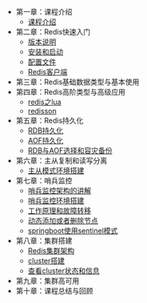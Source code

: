 * 第一章：课程介绍
    - [课程介绍](a-10000.md)
* 第二章：Redis快速入门
    - [版本说明](a-10002.md)
    - [安装和启动](a-10001.md)
    - [配置文件](a-10003.md)
    - [Redis客户端](a-10004.md)
* 第三章：Redis基础数据类型与基本使用
* 第四章：Redis高阶类型与高级应用
    - [redis之lua](a-10005.md)
    - [redisson](a-10006.md)
* 第五章：Redis持久化
    - [RDB持久化](a-10007.md)
    - [AOF持久化](a-10008.md)
    - [RDB与AOF选择和容灾备份](a-10009.md)
* 第六章：主从复制和读写分离
    - [主从模式环境搭建](a-10010.md)
* 第七章：哨兵监控
    - [哨兵监控架构的讲解](a-10011.md)
    - [哨兵监控环境搭建](a-10012.md)
    - [工作原理和故障转移](a-10013.md)
    - [动态添加或者删除节点](a-10014.md)
    - [springboot使用sentinel模式](a-10015.md)
* 第八章：集群搭建
    - [Redis集群架构](a-10016.md)
    - [cluster搭建](a-10017.md)
    - [查看cluster状态和信息](a-10018.md)
* 第九章：集群高可用
* 第十章：课程总结与回顾


























